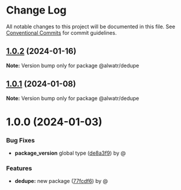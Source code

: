 # Change Log

All notable changes to this project will be documented in this file.
See [Conventional Commits](https://conventionalcommits.org) for commit guidelines.

## [1.0.2](https://github.com/Alwatr/nanolib/compare/@alwatr/dedupe@1.0.1...@alwatr/dedupe@1.0.2) (2024-01-16)

**Note:** Version bump only for package @alwatr/dedupe

## [1.0.1](https://github.com/Alwatr/nanolib/compare/@alwatr/dedupe@1.0.0...@alwatr/dedupe@1.0.1) (2024-01-08)

**Note:** Version bump only for package @alwatr/dedupe

# 1.0.0 (2024-01-03)

### Bug Fixes

* __package_version__ global type ([de8a3f9](https://github.com/Alwatr/nanolib/commit/de8a3f93bdb5a786c42f56324072b4b9520ce3a1)) by @

### Features

* **dedupe:** new package ([77fcdf6](https://github.com/Alwatr/nanolib/commit/77fcdf6fc8701910a7d503b7fba89fd284f36833)) by @
